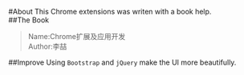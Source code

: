#About
This Chrome extensions was writen with a book help.   
##The Book
>Name:Chrome扩展及应用开发   
>Author:李喆

##Improve
Using `Bootstrap` and `jQuery` make the UI more beautifully.